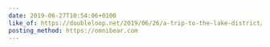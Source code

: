 ```yaml
---
date: 2019-06-27T10:54:06+0100
like_of: https://doubleloop.net/2019/06/26/a-trip-to-the-lake-district/
posting_method: https://omnibear.com
---
```

